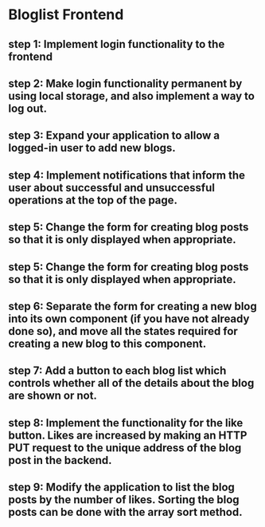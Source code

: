 # Bloglist Frontend

## step 1: Implement login functionality to the frontend

## step 2: Make login functionality permanent by using local storage, and also implement a way to log out.

## step 3: Expand your application to allow a logged-in user to add new blogs.

## step 4: Implement notifications that inform the user about successful and unsuccessful operations at the top of the page.

## step 5: Change the form for creating blog posts so that it is only displayed when appropriate.

## step 5: Change the form for creating blog posts so that it is only displayed when appropriate.

## step 6: Separate the form for creating a new blog into its own component (if you have not already done so), and move all the states required for creating a new blog to this component.

## step 7: Add a button to each blog list which controls whether all of the details about the blog are shown or not. 

## step 8: Implement the functionality for the like button. Likes are increased by making an HTTP PUT request to the unique address of the blog post in the backend. 

## step 9: Modify the application to list the blog posts by the number of likes. Sorting the blog posts can be done with the array sort method. 